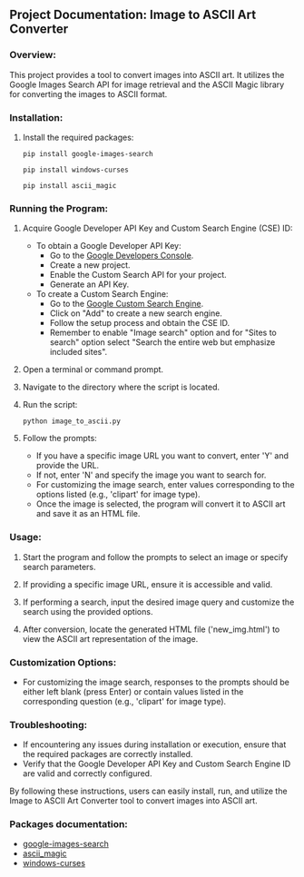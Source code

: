 Project Documentation: Image to ASCII Art Converter
---------------------------------------------------

### Overview:

This project provides a tool to convert images into ASCII art. It utilizes the Google Images Search API for image retrieval and the ASCII Magic library for converting the images to ASCII format.

### Installation:

1.  Install the required packages:

    `pip install google-images-search`
    
    `pip install windows-curses`
    
    `pip install ascii_magic`

### Running the Program:

1.  Acquire Google Developer API Key and Custom Search Engine (CSE) ID:

    -   To obtain a Google Developer API Key:
        -   Go to the [Google Developers Console](https://console.developers.google.com/).
        -   Create a new project.
        -   Enable the Custom Search API for your project.
        -   Generate an API Key.
    -   To create a Custom Search Engine:
        -   Go to the [Google Custom Search Engine](https://cse.google.com/cse/).
        -   Click on "Add" to create a new search engine.
        -   Follow the setup process and obtain the CSE ID.
        -   Remember to enable "Image search" option and for "Sites to search" option select "Search the entire web but emphasize included sites".
2.  Open a terminal or command prompt.

3.  Navigate to the directory where the script is located.

4.  Run the script:

    `python image_to_ascii.py`

5.  Follow the prompts:

    -   If you have a specific image URL you want to convert, enter 'Y' and provide the URL.
    -   If not, enter 'N' and specify the image you want to search for.
    -   For customizing the image search, enter values corresponding to the options listed (e.g., 'clipart' for image type).
    -   Once the image is selected, the program will convert it to ASCII art and save it as an HTML file.

### Usage:

1.  Start the program and follow the prompts to select an image or specify search parameters.

2.  If providing a specific image URL, ensure it is accessible and valid.

3.  If performing a search, input the desired image query and customize the search using the provided options.

4.  After conversion, locate the generated HTML file ('new_img.html') to view the ASCII art representation of the image.

### Customization Options:

-   For customizing the image search, responses to the prompts should be either left blank (press Enter) or contain values listed in the corresponding question (e.g., 'clipart' for image type).

### Troubleshooting:

-   If encountering any issues during installation or execution, ensure that the required packages are correctly installed.
-   Verify that the Google Developer API Key and Custom Search Engine ID are valid and correctly configured.

By following these instructions, users can easily install, run, and utilize the Image to ASCII Art Converter tool to convert images into ASCII art.

### Packages documentation:
- [google-images-search](https://pypi.org/project/Google-Images-Search/)
- [ascii_magic](https://pypi.org/project/ascii-magic/)
- [windows-curses](https://pypi.org/project/windows-curses/)
